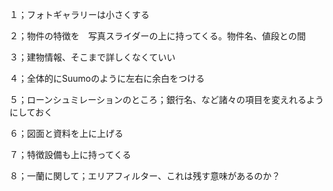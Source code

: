 １；フォトギャラリーは小さくする

２；物件の特徴を　写真スライダーの上に持ってくる。物件名、値段との間

３；建物情報、そこまで詳しくなくていい

４；全体的にSuumoのように左右に余白をつける

５；ローンシュミレーションのところ；銀行名、など諸々の項目を変えれるようにしておく

６；図面と資料を上に上げる

７；特徴設備も上に持ってくる

８；一蘭に関して；エリアフィルター、これは残す意味があるのか？

